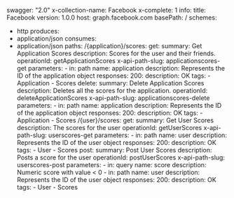 swagger: "2.0"
x-collection-name: Facebook
x-complete: 1
info:
  title: Facebook
  version: 1.0.0
host: graph.facebook.com
basePath: /
schemes:
- http
produces:
- application/json
consumes:
- application/json
paths:
  /{application}/scores:
    get:
      summary: Get Application Scores
      description: Scores for the user and their friends.
      operationId: getApplicationScores
      x-api-path-slug: applicationscores-get
      parameters:
      - in: path
        name: application
        description: Represents the ID of the application object
      responses:
        200:
          description: OK
      tags:
      - Application
      - Scores
    delete:
      summary: Delete Application Scores
      description: Deletes all the scores for the application.
      operationId: deleteApplicationScores
      x-api-path-slug: applicationscores-delete
      parameters:
      - in: path
        name: application
        description: Represents the ID of the application object
      responses:
        200:
          description: OK
      tags:
      - Application
      - Scores
  /{user}/scores:
    get:
      summary: Get User Scores
      description: The scores for the user
      operationId: getUserScores
      x-api-path-slug: userscores-get
      parameters:
      - in: path
        name: user
        description: Represents the ID of the user object
      responses:
        200:
          description: OK
      tags:
      - User
      - Scores
    post:
      summary: Post User Scores
      description: Posts a score for the user
      operationId: postUserScores
      x-api-path-slug: userscores-post
      parameters:
      - in: query
        name: score
        description: Numeric score with value < 0
      - in: path
        name: user
        description: Represents the ID of the user object
      responses:
        200:
          description: OK
      tags:
      - User
      - Scores